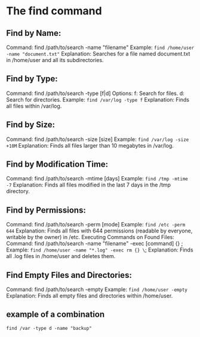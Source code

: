 # The find command  

## Find by Name:
Command: find /path/to/search -name "filename"
Example: `find /home/user -name "document.txt"`
Explanation: Searches for a file named document.txt in /home/user and all its subdirectories.


## Find by Type:
Command: find /path/to/search -type [f|d]
Options:
f: Search for files.
d: Search for directories.
Example: `find /var/log -type f`
Explanation: Finds all files within /var/log.


## Find by Size:
Command: find /path/to/search -size [size]
Example: `find /var/log -size +10M`
Explanation: Finds all files larger than 10 megabytes in /var/log.


## Find by Modification Time:
Command: find /path/to/search -mtime [days]
Example: `find /tmp -mtime -7`
Explanation: Finds all files modified in the last 7 days in the /tmp directory.


## Find by Permissions:
Command: find /path/to/search -perm [mode]
Example: `find /etc -perm 644`
Explanation: Finds all files with 644 permissions (readable by everyone, writable by the owner) in /etc.
Executing Commands on Found Files:
Command: find /path/to/search -name "filename" -exec [command] {} \;
Example: `find /home/user -name "*.log" -exec rm {} \`;
Explanation: Finds all .log files in /home/user and deletes them.


## Find Empty Files and Directories:
Command: find /path/to/search -empty
Example: `find /home/user -empty`
Explanation: Finds all empty files and directories within /home/user.


## example of a combination 
`find /var -type d -name "backup"`